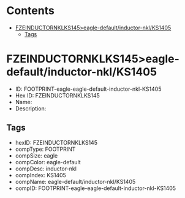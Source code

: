 



Contents
========

* [FZEINDUCTORNKLKS145>eagle-default/inductor-nkl/KS1405](#fzeinductornklks145eagle-defaultinductor-nklks1405)
	* [Tags](#tags)

# FZEINDUCTORNKLKS145>eagle-default/inductor-nkl/KS1405

- ID: FOOTPRINT-eagle-eagle-default-inductor-nkl-KS1405
- Hex ID: FZEINDUCTORNKLKS145
- Name: 
- Description: 

## Tags

- hexID: FZEINDUCTORNKLKS145
- oompType: FOOTPRINT
- oompSize: eagle
- oompColor: eagle-default
- oompDesc: inductor-nkl
- oompIndex: KS1405
- oompName: eagle-default/inductor-nkl/KS1405
- oompID: FOOTPRINT-eagle-eagle-default-inductor-nkl-KS1405
